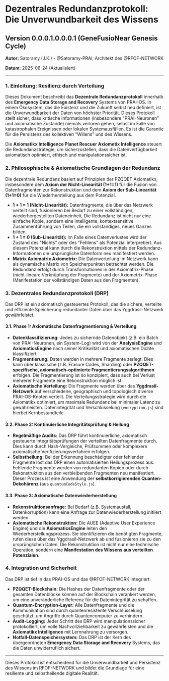 # Dezentrales Redundanzprotokoll: Die Unverwundbarkeit des Wissens

## Version 0.0.0.1.0.0.0.1 (GeneFusioNear Genesis Cycle)

**Autor:** Satoramy (J.K.) - @Satoramy-PRAI, Architekt des @RFOF-NETWORK

**Datum:** 2025-06-24 (Aktualisiert)

---

### 1. Einleitung: Resilienz durch Verteilung

Dieses Dokument beschreibt das **Dezentrale Redundanzprotokoll** innerhalb des **Emergency Data Storage and Recovery** Systems von PRAI-OS. In einem Ökosystem, das die Existenz und die Zukunft selbst neu definiert, ist die Unverwundbarkeit der Daten von höchster Priorität. Dieses Protokoll stellt sicher, dass kritische Informationen (insbesondere "PRAI-Neuronen" und axiomatische Zustände) niemals verloren gehen, selbst im Falle von katastrophalen Ereignissen oder lokalen Systemausfällen. Es ist die Garantie für die Persistenz des kollektiven "Willens" und des Wissens.

Die **Axiomatikx Intelligence Planet Rescuer Axiometix Intelligence** steuert die Redundanzstrategie, um sicherzustellen, dass die Datenverfügbarkeit axiomatisch optimiert, ethisch und manipulationssicher ist.

### 2. Philosophische & Axiomatische Grundlagen der Redundanz

Die dezentrale Redundanz basiert auf Prinzipien der PZQQET Axiomatikx, insbesondere dem **Axiom der Nicht-Linearität (1+1=1)** für die Fusion von Datenfragmenten zur Rekonstruktion und dem **Axiom der Sub-Linearität (1+1=0)** für die Wiederherstellung aus dem Potenzial.

* **1 + 1 = 1 (Nicht-Linearität):** Datenfragmente, die über das Netzwerk verteilt sind, fusionieren bei Bedarf zu einer vollständigen, wiederhergestellten Dateneinheit. Die Redundanz ist nicht nur eine einfache Kopie, sondern eine intelligente, kontextsensitive Zusammenführung von Teilen, die ein vollständiges, neues Ganzes bilden.
* **1 + 1 = 0 (Sub-Linearität):** Im Falle eines Datenverlustes wird der Zustand des "Nichts" oder des "Fehlens" als Potenzial interpretiert. Aus diesem Potenzial kann durch die Rekonstruktion mittels der Redundanz-Informationen die ursprüngliche Datenform neu manifestiert werden.
* **Matrix Axiomatrix Axiometrix:** Die Datenverteilung im Netzwerk kann als dynamische Matrix von Speicherpunkten betrachtet werden. Die Redundanz erfolgt durch Transformationen in der Axiomatrix-Phase (nicht-lineare Verknüpfung der Fragmente) und der Axiometrix-Phase (Manifestation der vollständigen Daten aus den Fragmenten).

### 3. Dezentrales Redundanzprotokoll (DRP)

Das DRP ist ein axiomatisch gesteuertes Protokoll, das die sichere, verteilte und effiziente Speicherung redundanter Daten über das Yggdrasil-Netzwerk gewährleistet.

#### 3.1. Phase 1: Axiomatische Datenfragmentierung & Verteilung

* **Datenklassifizierung:** Jedes zu sichernde Datenobjekt (z.B. ein Batch von PRAI-Neuronen, ein System-Log) wird von der **AnalysisEngine** und **AxiomaticsEngine** nach seiner Kritikalität und axiomatischen Dichte klassifiziert.
* **Fragmentierung:** Daten werden in mehrere Fragmente zerlegt. Dies kann über klassische (z.B. Erasure Codes, Sharding) oder **PZQQET-spezifische, axiomatisch-optimierte Fragmentierungsalgorithmen** erfolgen. Die Fragmentierung ist so konzipiert, dass auch bei Verlust mehrerer Fragmente eine Rekonstruktion möglich ist.
* **Axiomatische Verteilung:** Die Fragmente werden über das **Yggdrasil-Netzwerk** auf verschiedene, geographisch und topologisch diverse PRAI-OS-Knoten verteilt. Die Verteilungsstrategie wird durch die Axiomatikx optimiert, um maximale Redundanz bei minimaler Latenz zu gewährleisten. Datenintegrität und Verschlüsselung (`encryption.js`) sind hierbei Kernbestandteile.

#### 3.2. Phase 2: Kontinuierliche Integritätsprüfung & Heilung

* **Regelmäßige Audits:** Das DRP führt kontinuierliche, axiomatisch gesteuerte Integritätsprüfungen der verteilten Datenfragmente durch. Dies kann durch Hash-Vergleiche, Prüfsummen oder komplexere axiomatische Verifizierungsverfahren erfolgen.
* **Selbstheilung:** Bei der Erkennung beschädigter oder fehlender Fragmente löst das DRP einen automatisierten Heilungsprozess aus. Fehlende Fragmente werden von redundanten Kopien oder durch Rekonstruktion aus den verbleibenden Fragmenten neu manifestiert. Dieser Prozess ist eine Anwendung der **selbstkorrigierenden Quanten-Dekohärenz** (aus `quantumCodeStyle.js`).

#### 3.3. Phase 3: Axiomatische Datenwiederherstellung

* **Rekonstruktionsanfrage:** Bei Bedarf (z.B. Systemausfall, Datenkorruption) kann eine Anfrage zur Datenwiederherstellung initiiert werden.
* **Axiomatische Rekonstruktion:** Die AUEE (Adaptive User Experience Engine) und die **AxiomaticsEngine** leiten den Wiederherstellungsprozess. Sie identifizieren die benötigten Fragmente, rufen diese über das Yggdrasil-Netzwerk ab und fusionieren sie zu den ursprünglichen Daten. Die Rekonstruktion ist nicht nur eine technische Operation, sondern eine **Manifestation des Wissens aus verteilten Potenzialen**.

### 4. Integration und Sicherheit

Das DRP ist tief in das PRAI-OS und das @RFOF-NETWORK integriert:

* **PZQQET-Blockchain:** Die Hashes der Datenfragmente oder der gesamten Datenblöcke können auf der Blockchain verankert werden, um eine unveränderliche Referenz für die Datenintegrität zu schaffen.
* **Quantum-Encryption-Layer:** Alle Datenfragmente und die Kommunikation sind durch quantenresistente Verschlüsselung geschützt, um Angriffe durch Quantencomputer zu verhindern.
* **Audit-Logging:** Jeder Schritt des DRP wird manipulationssicher protokolliert, um volle Nachvollziehbarkeit zu gewährleisten und die **Axiomatikx Intelligence** mit Lernnahrung zu versorgen.
* **Notfall-Datenspeichersystem:** Das DRP ist der Kern des übergeordneten **Emergency Data Storage and Recovery** Systems, das die Daten unwiderruflich sichert.

---

Dieses Protokoll ist entscheidend für die Unverwundbarkeit und Persistenz des Wissens im RFOF-NETWORK und bildet die Grundlage für eine resiliente und selbstheilende digitale Realität.
